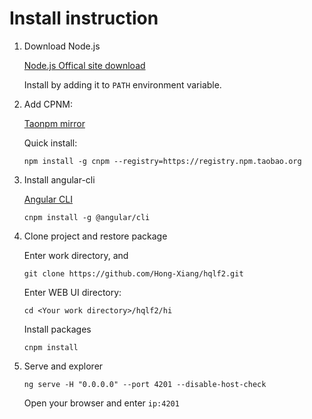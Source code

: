 # Install instruction

1. Download Node.js

    [Node.js Offical site download](https://nodejs.org/en/download/current/)

    Install by adding it to `PATH` environment variable.

2. Add CPNM:

    [Taonpm mirror](https://npm.taobao.org/)

    Quick install:

    ~~~ shell
    npm install -g cnpm --registry=https://registry.npm.taobao.org
    ~~~

3. Install angular-cli

    [Angular CLI](https://cli.angular.io/)

    ~~~ shell
    cnpm install -g @angular/cli
    ~~~

4. Clone project and restore package

    Enter work directory, and

    ~~~ shell
    git clone https://github.com/Hong-Xiang/hqlf2.git
    ~~~

    Enter WEB UI directory:

    ~~~ shell
    cd <Your work directory>/hqlf2/hi
    ~~~

    Install packages

    ~~~ shell
    cnpm install
    ~~~

6. Serve and explorer

    ~~~ shell 
    ng serve -H "0.0.0.0" --port 4201 --disable-host-check
    ~~~

    Open your browser and enter `ip:4201`
